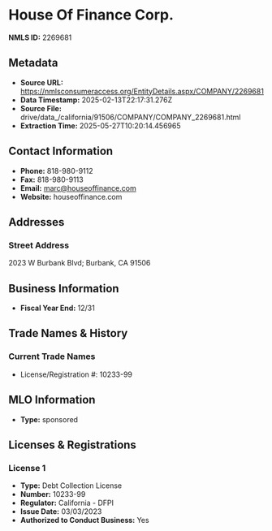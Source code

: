 # House Of Finance Corp.

**NMLS ID:** 2269681

## Metadata
- **Source URL:** https://nmlsconsumeraccess.org/EntityDetails.aspx/COMPANY/2269681
- **Data Timestamp:** 2025-02-13T22:17:31.276Z
- **Source File:** drive/data_/california/91506/COMPANY/COMPANY_2269681.html
- **Extraction Time:** 2025-05-27T10:20:14.456965

## Contact Information
- **Phone:** 818-980-9112
- **Fax:** 818-980-9113
- **Email:** marc@houseoffinance.com
- **Website:** houseoffinance.com

## Addresses
### Street Address
2023 W Burbank Blvd; Burbank, CA 91506

## Business Information
- **Fiscal Year End:** 12/31

## Trade Names & History
### Current Trade Names
- License/Registration #: 10233-99

## MLO Information
- **Type:** sponsored

## Licenses & Registrations

### License 1
- **Type:** Debt Collection License
- **Number:** 10233-99
- **Regulator:** California - DFPI
- **Issue Date:** 03/03/2023
- **Authorized to Conduct Business:** Yes
